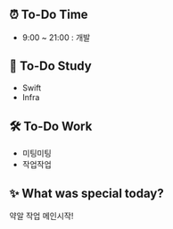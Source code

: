 ## ⏰ To-Do Time

-   9:00 ~ 21:00 : 개발

## 📖 To-Do Study

-   Swift
-   Infra

## 🛠️ To-Do Work

-   미팅미팅
-   작업작업

## ✨ What was special today?

약알 작업 메인시작!
